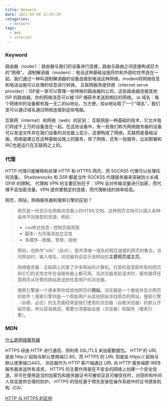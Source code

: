 ```yaml
---
title: Network
date: 2022-09-08 22:05:39
categories: 
  - Network
tags:
  - Web
  - internet
---
```



### Keyword
路由器（router）：路由器与我们的设备进行连接，路由与路由之间连接构成巨大的“网络”。
调制解调器（modem）：电话这种基础设施将你和外部的世界连在一起，我们通过一种叫调制解调器的设备连接到电话这种网络。modem将网络信息和电话设施可以处理的信息进行转换。
互联网服务提供商（internet serve provider）：ISP是一家可以管理一些特殊的路由器的公司，这些路由器连接其他 ISP 的路由器。你的网络消息可以被 ISP 捕获并发送到相应的网络。
ip
域名：每个网络中的设备都有独一无二的ip地址，为方便，给ip地址取了一个“域名”，我们变可以通过域名通过网络连接到这些电脑。

互联网（internet）和网络（web）的区别：
互联网是一种基础的技术，它允许我们将成千上万的设备连在一起。在这些设备中，有一些我们称为网络服务器的设备可以发送文件并在我们设备的浏览器上显示，这便构成了网络。互联网是基础设施，网络是建立在这种基础设施上的服务，除了网络，还有一些服务，比如邮箱和IRC也是运行在互联网之上的。
<!--more-->
### 代理
HTTP 代理只能解释和处理 HTTP 和 HTTPS 网页，而 SOCKS5 代理可以处理任何流量。
Shadowsocks 和 SSR 都是当作 SOCKS5 代理服务器来突破防火长城 GFW 的限制。
代理和 VPN 的主要区别在于：VPN 会对传输流量进行加密，而代理不会加密流量。VPN 提供更稳定的连接，而代理断线的频率较高。

网页，网站，网络服务器和搜索引擎的区别？
>网页是一份显示在网络浏览器上的HTML文档，这种网页文档可以插入各种各样不同类型的资源，例如：
>  - css样式信息--控制页面观感
>  - 脚本--为页面添加交互性
>  - 多媒体--图像，音频，视频

> 网站，也称作"site"（站点），是共享唯一域名的相互链接的网页的集合。访问网站时，输入域名，浏览器将会显示该网站的**主要网页或主页**。

> 网络服务器：互联网上托管了许多网站的计算机。托管的意思即所有的网页和它们的支持文件在该服务器上都可用，当浏览器发起请求时，服务器将任意网页从托管的网站发送到任意用户的浏览器。

> 搜索引擎是一个用来帮你找其他网页的**网站**。浏览器是一个接收并显示网页的软件！搜索引擎则是一个帮助用户从其他网站寻找网页的网站。搜索引擎（谷歌，必应）的主页面经常是我们使用的浏览器（谷歌浏览器）的默认开始页面，所以容易搞混，需要分清基础设施（浏览器）和服务（搜索引擎）。

### MDN 
[什么是网络服务器](https://developer.mozilla.org/zh-CN/docs/Learn/Common_questions/What_is_a_web_server#%E9%9D%99%E6%80%81%E5%92%8C%E5%8A%A8%E6%80%81%E5%86%85%E5%AE%B9)


HTTPS 经由 HTTP 进行通信，但利用 SSL/TLS 来加密数据包。
HTTP 的 URL 是由 http:// 起始与默认使用端口 80，而 HTTPS 的 URL 则是由 https:// 起始与默认使用端口443。
浏览器作为 HTTP 客户端通过 URL 向 HTTP 服务端即 WEB 服务器发送所有请求。
HTTPS 的主要作用是在不安全的网络上创建一个安全信道，并可在使用适当的加密包和服务器证书可被验证且可被信任时，对窃听和中间人攻击提供合理的防护。
HTTPS 的信任基于预先安装在操作系统中的证书颁发机构（CA）

[HTTP 与 HTTPS 的区别](https://www.runoob.com/w3cnote/http-vs-https.html)



























